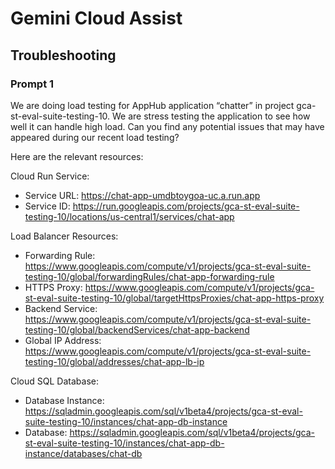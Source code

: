 # Gemini Cloud Assist

## Troubleshooting 

### Prompt 1
We are doing load testing for AppHub application “chatter” in project gca-st-eval-suite-testing-10. We are stress testing the application to see how well it can handle high load. Can you find any potential issues that may have appeared during our recent load testing?

Here are the relevant resources:

Cloud Run Service:
* Service URL: https://chat-app-umdbtoygoa-uc.a.run.app
* Service ID: https://run.googleapis.com/projects/gca-st-eval-suite-testing-10/locations/us-central1/services/chat-app

 Load Balancer Resources:
* Forwarding Rule: https://www.googleapis.com/compute/v1/projects/gca-st-eval-suite-testing-10/global/forwardingRules/chat-app-forwarding-rule
* HTTPS Proxy: https://www.googleapis.com/compute/v1/projects/gca-st-eval-suite-testing-10/global/targetHttpsProxies/chat-app-https-proxy
* Backend Service: https://www.googleapis.com/compute/v1/projects/gca-st-eval-suite-testing-10/global/backendServices/chat-app-backend
* Global IP Address: https://www.googleapis.com/compute/v1/projects/gca-st-eval-suite-testing-10/global/addresses/chat-app-lb-ip

Cloud SQL Database:
* Database Instance: https://sqladmin.googleapis.com/sql/v1beta4/projects/gca-st-eval-suite-testing-10/instances/chat-app-db-instance
* Database: https://sqladmin.googleapis.com/sql/v1beta4/projects/gca-st-eval-suite-testing-10/instances/chat-app-db-instance/databases/chat-db